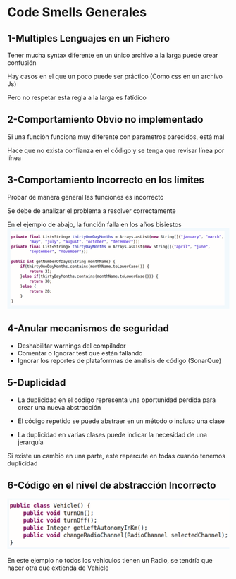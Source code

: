 # Code Smells Generales

## 1-Multiples Lenguajes en un Fichero

Tener mucha syntax diferente en un único archivo a la larga puede crear confusión

Hay casos en el que un poco puede ser práctico (Como css en un archivo Js)

Pero no respetar esta regla a la larga es fatídico

## 2-Comportamiento Obvio no implementado

Si una función funciona muy diferente con parametros parecidos, está mal

Hace que no exista confianza en el código y se tenga que revisar línea por línea

## 3-Comportamiento Incorrecto en los límites
Probar de manera general las funciones es incorrecto

Se debe de analizar el problema a resolver correctamente

En el ejemplo de abajo, la función falla en los años bisiestos
![Función en limite incorrecta](/Images/Screenshot%20Capture%20-%202023-11-06%20-%2013-29-50.png)

## 4-Anular mecanismos de seguridad
+ Deshabilitar warnings del compilador
+ Comentar o Ignorar test que están fallando
+ Ignorar los reportes de plataforrmas de analisis de código (SonarQue)

## 5-Duplicidad 
+ La duplicidad en el código representa una oportunidad perdida para crear una nueva abstracción

+ El código repetido se puede abstraer en un método o incluso una clase

+ La duplicidad en varias clases puede indicar la necesidad de una jerarquía


Si existe un cambio en una parte, este repercute en todas cuando tenemos duplicidad

## 6-Código en el nivel de abstracción Incorrecto

![](/Images/Screenshot%20Capture%20-%202023-11-06%20-%2013-51-57.png)

En este ejemplo no todos los vehiculos tienen un Radio, se tendría que hacer otra que extienda de Vehicle
